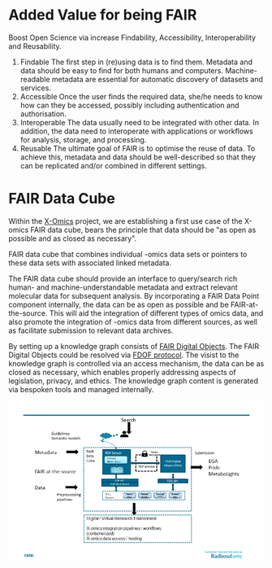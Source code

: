 
# Added Value for being FAIR
Boost Open Science via increase Findability, Accessibility, Interoperability and Reusability. 
1. Findable
The first step in (re)using data is to find them. Metadata and data should be easy to find for both humans and computers. Machine-readable metadata are essential for automatic discovery of datasets and services. 
2. Accessible
Once the user finds the required data, she/he needs to know how can they be accessed, possibly including authentication and authorisation.
3. Interoperable
The data usually need to be integrated with other data. In addition, the data need to interoperate with applications or workflows for analysis, storage, and processing.
4. Reusable
The ultimate goal of FAIR is to optimise the reuse of data. To achieve this, metadata and data should be well-described so that they can be replicated and/or combined in different settings.

# FAIR Data Cube

Within the [X-Omics](https://x-omics.nl/) project, we are establishing a first use case of the X-omics FAIR data cube, bears the principle that data should be "as open as possible and as closed as necessary".

FAIR data cube that combines individual -omics data sets or pointers to these data sets with associated linked metadata. 


The FAIR data cube should provide an interface to query/search rich human- and machine-understandable metadata and extract relevant molecular data for subsequent analysis. By incorporating a FAIR Data Point component internally, the data can be as open as possible and be FAIR-at-the-source. This will aid the integration of different types of omics data, and also promote the integration of -omics data from different sources, as well as facilitate submission to relevant data archives.


By setting up a knowledge graph consists of [FAIR Digital Objects](https://fairdigitalobjectframework.org/).
The FAIR Digital Objects could be resolved via [FDOF protocol](https://fairdigitalobjectframework.org/). The visist to the knowledge graph is controlled via an access mechanism, the data can be as closed as necessary, which enables properly addressing aspects of legislation, privacy, and ethics. The knowledge graph content is generated via bespoken tools and managed internally.

![Architecture of FAIR Data Cube](https://github.com/xiaofengleo/FAIRDataCube/blob/main/FAIRDataCube.png)
